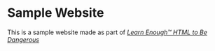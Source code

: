 # Sample Website

This is a sample website made as part of [*Learn Enough™ HTML to Be
Dangerous*](http://learnenough.com/html-tutorial)